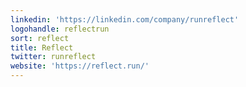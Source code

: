 ```yaml
---
linkedin: 'https://linkedin.com/company/runreflect'
logohandle: reflectrun
sort: reflect
title: Reflect
twitter: runreflect
website: 'https://reflect.run/'
---
```

